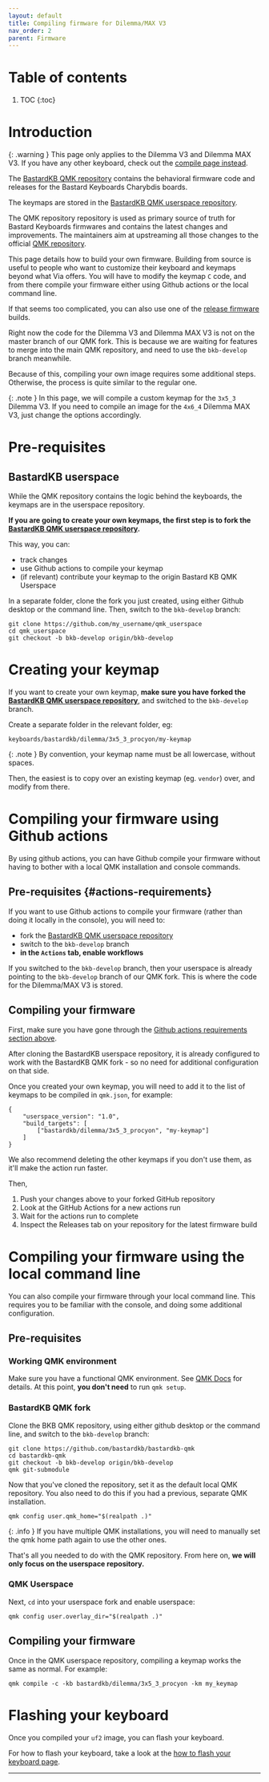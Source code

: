 ```yaml
---
layout: default
title: Compiling firmware for Dilemma/MAX V3
nav_order: 2
parent: Firmware
---
```


# Table of contents

1. TOC
{:toc}

# Introduction

{: .warning }
This page only applies to the Dilemma V3 and Dilemma MAX V3. If you have any other keyboard, check out the [compile page instead][compile].

The [BastardKB QMK repository](https://github.com/bastardkb/bastardkb-qmk) contains the behavioral firmware code and releases for the Bastard Keyboards Charybdis boards.

The keymaps are stored in the [BastardKB QMK userspace repository][bkbus].

The QMK repository repository is used as primary source of truth for Bastard Keyboards firmwares and contains the latest changes and improvements.
The maintainers aim at upstreaming all those changes to the official [QMK repository](https://github.com/qmk/qmk_firmware).

This page details how to build your own firmware. 
Building from source is useful to people who want to customize their keyboard and keymaps beyond what Via offers. 
You will have to modify the keymap `C` code, and from there compile your firmware either using Github actions or the local command line.

If that seems too complicated, you can also use one of the [release firmware](https://github.com/Bastardkb/qmk_userspace/releases/tag/prerelease) builds.

Right now the code for the Dilemma V3 and Dilemma MAX V3 is not on the master branch of our QMK fork.
This is because we are waiting for features to merge into the main QMK repository, and need to use the `bkb-develop` branch meanwhile.

Because of this, compiling your own image requires some additional steps. Otherwise, the process is quite similar to the regular one.

{: .note }
In this page, we will compile a custom keymap for the `3x5_3` Dilemma V3. If you need to compile an image for the `4x6_4` Dilemma MAX V3, just change the options accordingly.


# Pre-requisites

## BastardKB userspace

While the QMK repository contains the logic behind the keyboards, the keymaps are in the userspace repository.

**If you are going to create your own keymaps, the first step is to fork the [BastardKB QMK userspace repository][bkbus].**


This way, you can:

- track changes
- use Github actions to compile your keymap
- (if relevant) contribute your keymap to the origin Bastard KB QMK Userspace

In a separate folder, clone the fork you just created, using either Github desktop or the command line. Then, switch to the `bkb-develop` branch:


```shell
git clone https://github.com/my_username/qmk_userspace 
cd qmk_userspace
git checkout -b bkb-develop origin/bkb-develop
```

# Creating your keymap

If you want to create your own keymap, **make sure you have forked the [BastardKB QMK userspace repository][bkbus]**, and switched to the `bkb-develop` branch.

Create a separate folder in the relevant folder, eg:

```
keyboards/bastardkb/dilemma/3x5_3_procyon/my-keymap
```


{: .note }
By convention, your keymap name must be all lowercase, without spaces.

Then, the easiest is to copy over an existing keymap (eg. `vendor`) over, and modify from there.

# Compiling your firmware using Github actions

By using github actions, you can have Github compile your firmware without having to bother with a local QMK installation and console commands.

## Pre-requisites {#actions-requirements}

If you want to use Github actions to compile your firmware (rather than doing it locally in the console), you will need to:

- fork the [BastardKB QMK userspace repository][bkbus]
- switch to the `bkb-develop` branch
- **in the `Actions` tab, enable workflows**

If you switched to the `bkb-develop` branch, then your userspace is already pointing to the `bkb-develop` branch of our QMK fork. This is where the code for the Dilemma/MAX V3 is stored.

## Compiling your firmware

First, make sure you have gone through the [Github actions requirements section above](#actions-requirements).

After cloning the BastardKB userspace repository, it is already configured to work with the BastardKB QMK fork - so no need for additional configuration on that side.

Once you created your own keymap, you will need to add it to the list of keymaps to be compiled in `qmk.json`, for example:

```shell
{
    "userspace_version": "1.0",
    "build_targets": [
        ["bastardkb/dilemma/3x5_3_procyon", "my-keymap"]
    ]
}
```

We also recommend deleting the other keymaps if you don't use them, as it'll make the action run faster.

Then,

1. Push your changes above to your forked GitHub repository
1. Look at the GitHub Actions for a new actions run
1. Wait for the actions run to complete
1. Inspect the Releases tab on your repository for the latest firmware build


# Compiling your firmware using the local command line

You can also compile your firmware through your local command line. This requires you to be familiar with the console, and doing some additional configuration.

## Pre-requisites

### Working QMK environment

Make sure you have a functional QMK environment. See [QMK Docs](https://docs.qmk.fm/#/newbs) for details. At this point, **you don't need** to run `qmk setup`.

### BastardKB QMK fork

Clone the BKB QMK repository, using either github desktop or the command line, and switch to the `bkb-develop` branch:

```shell
git clone https://github.com/bastardkb/bastardkb-qmk
cd bastardkb-qmk
git checkout -b bkb-develop origin/bkb-develop
qmk git-submodule
```

Now that you've cloned the repository, set it as the default local QMK repository. You also need to do this if you had a previous, separate QMK installation.

```shell
qmk config user.qmk_home="$(realpath .)" 
```

{: .info }
If you have multiple QMK installations, you will need to manually set the qmk home path again to use the other ones.

That's all you needed to do with the QMK repository.
From here on, **we will only focus on the userspace repository.**

### QMK Userspace

Next, `cd` into your userspace fork and enable userspace:

```shell
qmk config user.overlay_dir="$(realpath .)"
```

## Compiling your firmware

Once in the QMK userspace repository, compiling a keymap works the same as normal. For example:

```shell
qmk compile -c -kb bastardkb/dilemma/3x5_3_procyon -km my_keymap
```

# Flashing your keyboard

Once you compiled your `uf2` image, you can flash your keyboard.

For how to flash your keyboard, take a look at the [how to flash your keyboard page][flashing].

----

[githubactions]: {{site.baseurl}}/fw/compile-firmware.html#compiling-your-firmware-using-github-actions
[compile]: {{site.baseurl}}/fw/compile-firmware.html
[flashing]: {{site.baseurl}}/fw/flashing.html
[bkbus]: https://github.com/Bastardkb/qmk_userspace
[dilemma]: {{site.baseurl}}/fw/procyon-compile